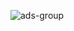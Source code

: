 ![ads-group](https://user-images.githubusercontent.com/70007943/146907619-d90834fb-42a8-4d83-8766-70ac8886700c.png)
